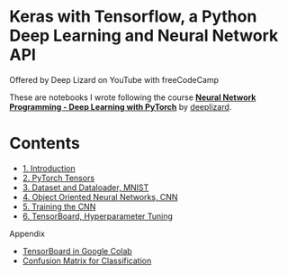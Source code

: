 # Keras with Tensorflow, a Python Deep Learning and Neural Network API
Offered by Deep Lizard on YouTube with freeCodeCamp

These are notebooks I wrote following the course [__Neural Network Programming - Deep Learning with PyTorch__](https://deeplizard.com/learn/playlist/PLZbbT5o_s2xrfNyHZsM6ufI0iZENK9xgG) by [deeplizard](https://twitter.com/deeplizard).


# Contents

* [1. Introduction](https://nbviewer.jupyter.org/github/particle1331/lizard-torch-course/blob/master/1-Introduction.ipynb)
* [2. PyTorch Tensors](https://nbviewer.jupyter.org/github/particle1331/lizard-torch-course/blob/master/2-PyTorch-Tensors.ipynb)
* [3. Dataset and Dataloader, MNIST](https://nbviewer.jupyter.org/github/particle1331/lizard-torch-course/blob/master/3-Dataset-and-Dataloader-MNIST.ipynb)
* [4. Object Oriented Neural Networks, CNN](https://nbviewer.jupyter.org/github/particle1331/lizard-torch-course/blob/master/4-Object-Oriented-Neural-Networks-CNN.ipynb)
* [5. Training the CNN](https://nbviewer.jupyter.org/github/particle1331/lizard-torch-course/blob/master/5-Training-the-CNN.ipynb)
* [6. TensorBoard, Hyperparameter Tuning](https://nbviewer.jupyter.org/github/particle1331/lizard-torch-course/blob/master/6-TensorBoard-for-Visualization-and-Hyperparameter-Tuning.ipynb)



Appendix
* [TensorBoard in Google Colab](https://nbviewer.jupyter.org/github/particle1331/lizard-torch-course/blob/master/Running-TensorBoard-Colab-GPU.ipynb)
* [Confusion Matrix for Classification](https://nbviewer.jupyter.org/github/particle1331/lizard-torch-course/blob/master/7-Confusion-Matrix-for-Classification.ipynb)
